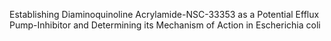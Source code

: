 Establishing Diaminoquinoline Acrylamide-NSC-33353 as a Potential Efflux Pump-Inhibitor and Determining its Mechanism of Action in Escherichia coli
